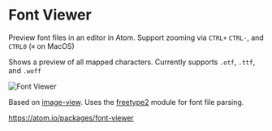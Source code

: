 # Font Viewer

Preview font files in an editor in Atom. Support zooming via `CTRL+` `CTRL-`, and `CTRL0` (`⌘` on MacOS)

Shows a preview of all mapped characters. Currently supports `.otf`, `.ttf`, and `.woff`

![Font Viewer](http://i.imgur.com/WF2iej3.png)

Based on [image-view](https://github.com/atom/image-view). Uses the [freetype2](https://www.npmjs.org/package/freetype2) module for font file parsing.

https://atom.io/packages/font-viewer

